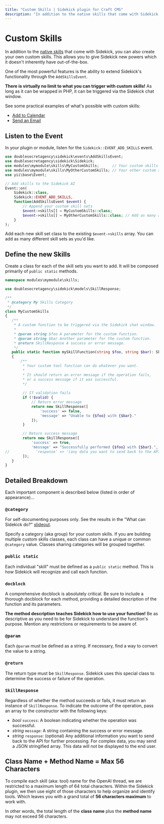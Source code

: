 ```yaml
---
title: "Custom Skills | Sidekick plugin for Craft CMS"
description: "In addition to the native skills that come with Sidekick, you can also create your own custom skills."
---
```


# Custom Skills

In addition to the [native skills](/native-skills/) that come with Sidekick, you can also create your own custom skills. This allows you to give Sidekick new powers which it doesn't inherently have out-of-the-box.

One of the most powerful features is the ability to extend Sidekick's functionality through the `AddSkillsEvent`.

**There is virtually no limit to what you can trigger with custom skills!** As long as it can be wrapped in PHP, it can be triggered via the Sidekick chat window.

See some practical examples of what's possible with custom skills:

- [Add to Calendar](/custom-skills/examples/add-to-calendar)
- [Send an Email](/custom-skills/examples/send-an-email)

## Listen to the Event

In your plugin or module, listen for the `Sidekick::EVENT_ADD_SKILLS` event.

```php
use doublesecretagency\sidekick\events\AddSkillsEvent;
use doublesecretagency\sidekick\Sidekick;
use modules\mymodule\skills\MyCustomSkills;      // Your custom skills
use modules\mymodule\skills\MyOtherCustomSkills; // Your other custom skills
use yii\base\Event;

// Add skills to the Sidekick AI
Event::on(
    Sidekick::class,
    Sidekick::EVENT_ADD_SKILLS,
    function(AddSkillsEvent $event) {
        // Append your custom skill sets
        $event->skills[] = MyCustomSkills::class;
        $event->skills[] = MyOtherCustomSkills::class; // Add as many as you want
    }
);
```

Add each new skill set class to the existing `$event->skills` array. You can add as many different skill sets as you'd like.

## Define the new Skills

Create a class for each of the skill sets you want to add. It will be composed primarily of `public static` methods.

```php
namespace modules\mymodule\skills;

use doublesecretagency\sidekick\models\SkillResponse;

/**
 * @category My Skills Category
 */
class MyCustomSkills
{
   /**
    * A custom function to be triggered via the Sidekick chat window.
    *
    * @param string $foo A parameter for the custom function.
    * @param string $bar Another parameter for the custom function.
    * @return SkillResponse A success or error message.
    */
   public static function mySkillFunction(string $foo, string $bar): SkillResponse
   {
       /**
        * Your custom tool function can do whatever you want.
        * 
        * It should return an error message if the operation fails,
        * or a success message if it was successful.
        */
       
        // If validation fails
        if (!$valid) {
            // Return error message
            return new SkillResponse([
                'success' => false,
                'message' => "Unable to {$foo} with {$bar}."
            ]);
        }

        // Return success message
        return new SkillResponse([
            'success' => true,
            'message' => "Successfully performed {$foo} with {$bar}.",
//            'response' => '(any data you want to send back to the API for further processing)'
        ]);
   }
}
```

## Detailed Breakdown

Each important component is described below (listed in order of appearance)...

### `@category`

For self-documenting purposes only. See the results in the "What can Sidekick do?" [slideout](/native-skills/).

Specify a category (aka group) for your custom skills. If you are building multiple custom skills classes, each class can have a unique or common `@category` value. Classes sharing categories will be grouped together.

### `public static`

Each individual "skill" must be defined as a `public static` method. This is how Sidekick will recognize and call each function.

### `docblock`

A comprehensive docblock is absolutely critical. Be sure to include a thorough docblock for each method, providing a detailed description of the function and its parameters.

**The method description teaches Sidekick how to use your function!** Be as descriptive as you need to be for Sidekick to understand the function's purpose. Mention any restrictions or requirements to be aware of.

### `@param`

Each `@param` must be defined as a string. If necessary, find a way to convert the value to a string.

### `@return`

The return type must be `SkillResponse`. Sidekick uses this special class to determine the success or failure of the operation.

### `SkillResponse`

Regardless of whether the method succeeds or fails, it must return an instance of `SkillResponse`. To indicate the outcome of the operation, pass an array to the constructor with the following keys:

- _bool_ `success`: A boolean indicating whether the operation was successful.
- _string_ `message`: A string containing the success or error message.
- _string_ `response`: (optional) Any additional information you want to send back to the API for further processing. For complex data, you may send a JSON stringified array. This data will not be displayed to the end user.

## Class Name + Method Name = Max 56 Characters

To compile each skill (aka: tool) name for the OpenAI thread, we are restricted to a maximum length of 64 total characters. Within the Sidekick plugin, we then use eight of those characters to help organize and identify tools. Which leaves you with a grand total of **56 characters maximum** to work with.

In other words, the total length of the **class name** plus the **method name** may not exceed 56 characters.
